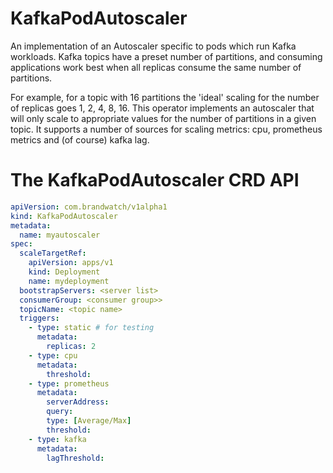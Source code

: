 # KafkaPodAutoscaler

An implementation of an Autoscaler specific to pods which run Kafka workloads. Kafka topics have a preset number of partitions, and consuming applications work best when all replicas consume the same number of partitions.

For example, for a topic with 16 partitions the 'ideal' scaling for the number of replicas goes 1, 2, 4, 8, 16. This operator implements an autoscaler that will only scale to appropriate values for the number of partitions in a given topic. It supports a number of sources for scaling metrics: cpu, prometheus metrics and (of course) kafka lag.

# The KafkaPodAutoscaler CRD API

```yaml
apiVersion: com.brandwatch/v1alpha1
kind: KafkaPodAutoscaler
metadata:
  name: myautoscaler
spec:
  scaleTargetRef:
    apiVersion: apps/v1
    kind: Deployment
    name: mydeployment
  bootstrapServers: <server list>
  consumerGroup: <consumer group>>
  topicName: <topic name>
  triggers:
    - type: static # for testing
      metadata:
        replicas: 2
    - type: cpu
      metadata:
        threshold: 
    - type: prometheus
      metadata:
        serverAddress: 
        query: 
        type: [Average/Max]
        threshold: 
    - type: kafka
      metadata:
        lagThreshold: 
```
